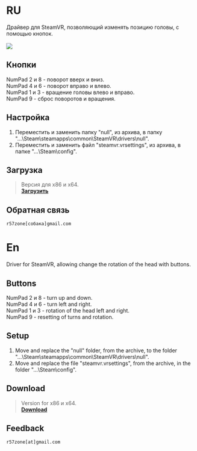 # RU
Драйвер для SteamVR, позволяющий изменять позицию головы, с помощью кнопок.<br><br>
![](https://user-images.githubusercontent.com/9499881/27448173-cff2d362-5794-11e7-9514-8b10fb966c92.gif)
## Кнопки
NumPad 2 и 8 - поворот вверх и вниз.<br>
NumPad 4 и 6 - поворот вправо и влево.<br>
NumPad 1 и 3 - вращение головы влево и вправо.<br>
NumPad 9 - сброс поворотов и вращения.<br>

## Настройка 
1. Переместить и заменить папку "null", из архива, в папку "...\Steam\steamapps\common\SteamVR\drivers\null".
2. Переместить и заменить файл "steamvr.vrsettings", из архива, в папке "...\Steam\config".

## Загрузка
>Версия для x86 и x64.<br>
**[Загрузить](https://github.com/r57zone/OpenVR-head-tracking-with-buttons/releases)**<br>

## Обратная связь
`r57zone[собака]gmail.com`

# En
Driver for SteamVR, allowing change the rotation of the head with buttons.

## Buttons
NumPad 2 и 8 - turn up and down.<br>
NumPad 4 и 6 - turn left and right.<br>
NumPad 1 и 3 - rotation of the head left and right.<br>
NumPad 9 - resetting of turns and rotation.

## Setup
1. Move and replace the "null" folder, from the archive, to the folder "...\Steam\steamapps\common\SteamVR\drivers\null".
2. Move and replace the file "steamvr.vrsettings", from the archive, in the folder "...\Steam\config".

## Download
>Version for x86 и x64.<br>
**[Download](https://github.com/r57zone/OpenVR-head-tracking-with-buttons/releases)**<br>

## Feedback
`r57zone[at]gmail.com`

